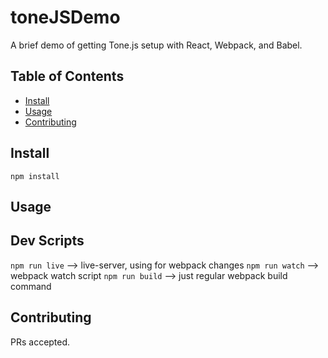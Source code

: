 # toneJSDemo

A brief demo of getting Tone.js setup with React, Webpack, and Babel.

## Table of Contents

- [Install](#install)
- [Usage](#usage)
- [Contributing](#contributing)

## Install

`npm install`

## Usage

## Dev Scripts
`npm run live` --> live-server, using for webpack changes
`npm run watch` --> webpack watch script
`npm run build` --> just regular webpack build command

## Contributing

PRs accepted.
